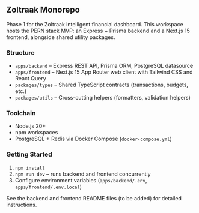 ## Zoltraak Monorepo

Phase 1 for the Zoltraak intelligent financial dashboard. This workspace hosts the PERN stack MVP: an Express + Prisma backend and a Next.js 15 frontend, alongside shared utility packages.

### Structure
- `apps/backend` – Express REST API, Prisma ORM, PostgreSQL datasource
- `apps/frontend` – Next.js 15 App Router web client with Tailwind CSS and React Query
- `packages/types` – Shared TypeScript contracts (transactions, budgets, etc.)
- `packages/utils` – Cross-cutting helpers (formatters, validation helpers)

### Toolchain
- Node.js 20+
- npm workspaces
- PostgreSQL + Redis via Docker Compose (`docker-compose.yml`)

### Getting Started
1. `npm install`
2. `npm run dev` – runs backend and frontend concurrently
3. Configure environment variables (`apps/backend/.env`, `apps/frontend/.env.local`)

See the backend and frontend README files (to be added) for detailed instructions.
